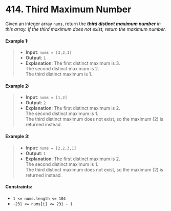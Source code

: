 # 414. Third Maximum Number

Given an integer array `nums`, return the _**third distinct maximum number** in this array. If the third maximum does not exist, return the maximum number._

#### Example 1:

> - **Input**: `nums = [3,2,1]`
> - **Output**: `1`
> - **Explanation**: The first distinct maximum is 3.  
>   The second distinct maximum is 2.  
>   The third distinct maximum is 1.

#### Example 2:

> - **Input**: `nums = [1,2]`
> - **Output**: `2`
> - **Explanation**: The first distinct maximum is 2.  
>   The second distinct maximum is 1.  
>   The third distinct maximum does not exist, so the maximum (2) is returned instead.

#### Example 3:

> - **Input**: `nums = [2,2,3,1]`
> - **Output**: `1`
> - **Explanation**: The first distinct maximum is 2.  
>   The second distinct maximum is 1.  
>   The third distinct maximum does not exist, so the maximum (2) is returned instead.

#### Constraints:

- `1 <= nums.length <= 104`
- `-231 <= nums[i] <= 231 - 1`
